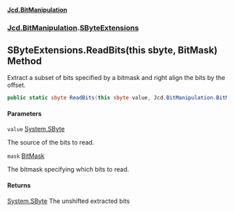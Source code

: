 #### [Jcd.BitManipulation](index.md 'index')
### [Jcd.BitManipulation](Jcd.BitManipulation.md 'Jcd.BitManipulation').[SByteExtensions](Jcd.BitManipulation.SByteExtensions.md 'Jcd.BitManipulation.SByteExtensions')

## SByteExtensions.ReadBits(this sbyte, BitMask) Method

Extract a subset of bits specified by a bitmask and right align the bits by the offset.

```csharp
public static sbyte ReadBits(this sbyte value, Jcd.BitManipulation.BitMask mask);
```
#### Parameters

<a name='Jcd.BitManipulation.SByteExtensions.ReadBits(thissbyte,Jcd.BitManipulation.BitMask).value'></a>

`value` [System.SByte](https://docs.microsoft.com/en-us/dotnet/api/System.SByte 'System.SByte')

The source of the bits to read.

<a name='Jcd.BitManipulation.SByteExtensions.ReadBits(thissbyte,Jcd.BitManipulation.BitMask).mask'></a>

`mask` [BitMask](Jcd.BitManipulation.BitMask.md 'Jcd.BitManipulation.BitMask')

The bitmask specifying which bits to read.

#### Returns
[System.SByte](https://docs.microsoft.com/en-us/dotnet/api/System.SByte 'System.SByte')
The unshifted extracted bits